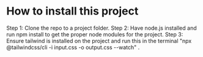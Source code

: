 # How to install this project

Step 1: Clone the repo to a project folder.
Step 2: Have node.js installed and run npm install to get the proper node modules for the project.
Step 3: Ensure tailwind is installed on the project and run this in the terminal "npx @tailwindcss/cli -i input.css -o output.css --watch" .